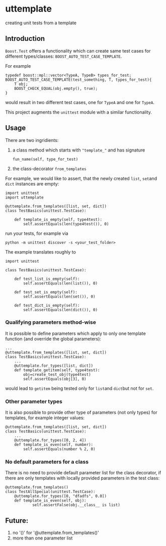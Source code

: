 # uttemplate

creating unit tests from a template

## Introduction

`Boost.Test` offers a functionality which can create same test cases for different types/classes: `BOOST_AUTO_TEST_CASE_TEMPLATE`. 

For example

    typedef boost::mpl::vector<TypeA, TypeB> types_for_test;
    BOOST_AUTO_TEST_CASE_TEMPLATE(test_something, T, types_for_test){
        T obj;
        BOOST_CHECK_EQUAL(obj.empty(), true);
    }

would result in two different test cases, one for `TypeA` and one for `TypeA`. 

This project augments the `unittest` module with a similar functionality.

## Usage

There are two ingridients: 

 1. a class method which starts with `"template_"` and has signature 
     
     `fun_name(self, type_for_test)`
     
 2. the class-decorator `from_templates`
    
For example, we would like to assert, that the newly created `list`, `set`and `dict` instances are empty:

    import unittest
    import uttemplate
    
    @uttemplate.from_templates([list, set, dict])
    class TestBasics(unittest.TestCase):
    
        def template_is_empty(self, type4test):
            self.assertEquals(len(type4test()), 0)
            
run your tests, for example via

    python -m unittest discover -s <your_test_folder>
            
The example translates roughly to

    import unittest

    class TestBasics(unittest.TestCase):
    
        def test_list_is_empty(self):
            self.assertEquals(len(list()), 0)
            
        def test_set_is_empty(self):
            self.assertEquals(len(set()), 0)
            
        def test_dict_is_empty(self):
            self.assertEquals(len(dict()), 0)
            
### Qualifying parameters method-wise

It is possible to define parameters which apply to only one template function (and override the global parameters): 

    ...
    @uttemplate.from_templates([list, set, dict])
    class TestBasics(unittest.TestCase):
        ...
        @uttemplate.for_types([list, dict])
        def template_getitem(self, type4test):
            obj=create_test_obj(type4test)
            self.assertEquals(obj[3], 0)
            
would lead to `getitem` being tested only for `list`and `dict`but not for `set`.


### Other parameter types

It is also possible to provide other type of parameters (not only types) for templates, for example integer values:

    @uttemplate.from_templates([list, set, dict])
    class TestBasics(unittest.TestCase):
        ...
        @uttemplate.for_types([0, 2, 4])
        def template_is_even(self, number):
            self.assertEquals(number % 2, 0)
            
### No default parameters for a class

There is no need to provide default parameter list for the class decorator, if there are only templates with locally provided parameters in the test class:

    @uttemplate.from_templates()
    class TestAllSpecial(unittest.TestCase):
        @uttemplate.for_types([0, "dfadfs", 0.0])
        def template_is_even(self, obj):
                self.assertFalse(obj.__class__ is list)
                


## Future:
 
   1. no '()' for '@uttemplate.from_templates()'
   2. more than one parameter list


                              
             

